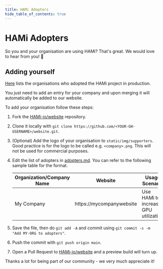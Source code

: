 ```yaml
---
title: HAMi Adopters
hide_table_of_contents: true
---
```


# HAMi Adopters

So you and your organisation are using HAMi? That's great. We would love to hear from you! 💖

## Adding yourself

[Here](../docs/casestudies/adopters.md) lists the organisations who adopted the HAMi project in production.

You just need to add an entry for your company and upon merging it will automatically be added to our website.

To add your organisation follow these steps:

1. Fork the [HAMi-io/website](https://github.com/Project-HAMi/website) repository.
2. Clone it locally with `git clone https://github.com/<YOUR-GH-USERNAME>/website.git`.
3. (Optional) Add the logo of your organisation to `static/img/supporters`. Good practice is for the logo to be called e.g. `<company>.png`.
   This will not be used for commercial purposes.
4. Edit the list of adopters in [adopters.md](../docs/casestudies/adopters.md).
   You can refer to the following sample table for the format.

   | Organization/Company Name | Website                  | Usage Scenario                       | CaseStudy                            |
   | ------------------------- | ------------------------ | ------------------------------------ | ------------------------------------ |
   | My Company                | https://mycompanywebsite | Use HAMi to increase GPU utilization | (optional) Production practice cases |

5. Save the file, then do `git add -A` and commit using `git commit -s -m "Add MY-ORG to adopters"`.
6. Push the commit with `git push origin main`.
7. Open a Pull Request to [HAMi-io/website](https://github.com/Project-HAMi/website) and a preview build will turn up.

Thanks a lot for being part of our community - we very much appreciate it!
